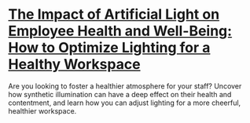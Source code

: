 
# [The Impact of Artificial Light on Employee Health and Well-Being: How to Optimize Lighting for a Healthy Workspace](https://www.mindhaste.com/t/healthy-workspace/the-impact-of-artificial-light-on-employee-health-and-well-being-how-to-optimize-lighting-for-a-healthy-workspace-259)

Are you looking to foster a healthier atmosphere for your staff? Uncover how synthetic illumination can have a deep effect on their health and contentment, and learn how you can adjust lighting for a more cheerful, healthier workspace.
    